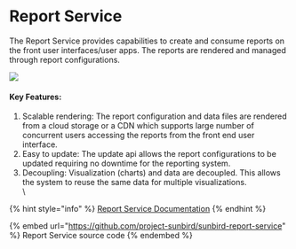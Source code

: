 # Report Service

The Report Service provides capabilities to create and consume reports on the front user interfaces/user apps. The reports are rendered and managed through report configurations.

![](<../../../../.gitbook/assets/Report Service (1).png>)

#### Key Features:

1. Scalable rendering: The report configuration and data files are rendered from a cloud storage or a CDN which supports large number of concurrent users accessing the reports from the front end user interface.
2. Easy to update: The update api allows the report configurations to be updated requiring no downtime for the reporting system.
3. Decoupling: Visualization (charts) and data are decoupled. This allows the system to reuse the same data for multiple visualizations.\
   \\

{% hint style="info" %}
[Report Service Documentation](http://docs.sunbird.org/latest/apis/reports/)
{% endhint %}

{% embed url="https://github.com/project-sunbird/sunbird-report-service" %}
Report Service source code
{% endembed %}
